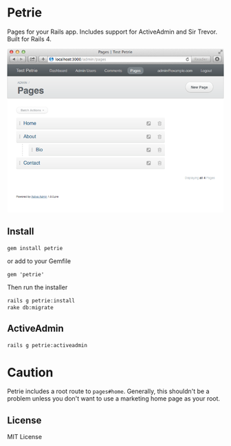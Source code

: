 # Petrie

Pages for your Rails app. Includes support for ActiveAdmin and Sir Trevor. Built for Rails 4.

![Admin](screenshot-activeadmin.png?raw=true)

## Install

    gem install petrie

or add to your Gemfile

    gem 'petrie'

Then run the installer

    rails g petrie:install
    rake db:migrate

## ActiveAdmin

    rails g petrie:activeadmin

# Caution

Petrie includes a root route to `pages#home`. Generally, this shouldn't be a problem unless you don't want to use a marketing home page as your root.

## License

MIT License
